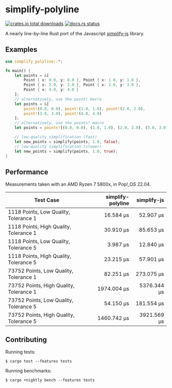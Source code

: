 # simplify-polyline

[![crates.io total downloads](https://img.shields.io/crates/d/simplify-polyline?style=flat-square)](https://crates.io/crates/simplify-polyline) [![docs.rs status](https://img.shields.io/docsrs/simplify-polyline?style=flat-square)](https://docs.rs/simplify-polyline/latest/)

A nearly line-by-line Rust port of the Javascript [simplify-js](https://github.com/mourner/simplify-js) library.

## Examples

```rust
use simplify_polyline::*;

fn main() {
    let points = &[
        Point { x: 0.0, y: 0.0 }, Point { x: 1.0, y: 1.0 },
        Point { x: 2.0, y: 2.0 }, Point { x: 3.0, y: 3.0 },
        Point { x: 4.0, y: 4.0 }
    ];
    // alternatively, use the point! macro
    let points = &[
        point!(0.0, 0.0), point!(1.0, 1.0), point!(2.0, 2.0),
        point!(3.0, 3.0), point!(4.0, 4.0)
    ];
    // alternatively, use the points! macro
    let points = points![(0.0, 0.0), (1.0, 1.0), (2.0, 2.0), (3.0, 3.0), (4.0, 4.0)];

    // low-quality simplification (fast)
    let new_points = simplify(points, 1.0, false);
    // low-quality simplification (slower)
    let new_points = simplify(points, 1.0, true);
}
```

## Performance

Measurements taken with an AMD Ryzen 7 5800x, in Pop!\_OS 22.04.

| Test Case                               | simplify-polyline | simplify-js |
| --------------------------------------- | ----------------: | ----------: |
| 1118 Points, Low Quality, Tolerance 1   |         16.584 μs |   52.907 μs |
| 1118 Points, High Quality, Tolerance 1  |         30.910 μs |   85.653 μs |
| 1118 Points, Low Quality, Tolerance 5   |          3.987 μs |   12.840 μs |
| 1118 Points, High Quality, Tolerance 5  |         23.215 μs |   57.901 μs |
| 73752 Points, Low Quality, Tolerance 1  |         82.251 μs |  273.075 μs |
| 73752 Points, High Quality, Tolerance 1 |       1974.004 μs | 5376.344 μs |
| 73752 Points, Low Quality, Tolerance 5  |         54.150 μs |  181.554 μs |
| 73752 Points, High Quality, Tolerance 5 |       1460.742 μs | 3921.569 μs |

## Contributing

Running tests:

```shell
$ cargo test --features tests
```

Running benchmarks:

```shell
$ cargo +nightly bench --features tests
```
